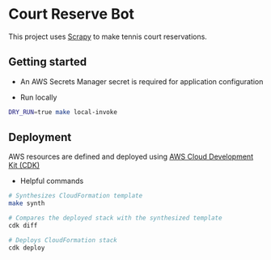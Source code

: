 # Court Reserve Bot
This project uses [Scrapy](https://docs.scrapy.org/en/latest/index.html) to make tennis court reservations.
## Getting started

- An AWS Secrets Manager secret is required for application configuration

- Run locally
```sh
DRY_RUN=true make local-invoke
```

## Deployment
AWS resources are defined and deployed using [AWS Cloud Development Kit (CDK)](https://docs.aws.amazon.com/cdk/latest/guide/cli.html)

- Helpful commands
```sh
# Synthesizes CloudFormation template
make synth

# Compares the deployed stack with the synthesized template
cdk diff

# Deploys CloudFormation stack
cdk deploy
```
